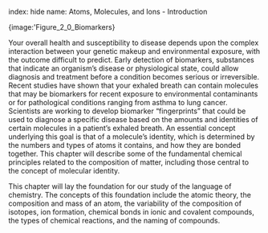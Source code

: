 index: hide
name: Atoms, Molecules, and Ions - Introduction


{image:'Figure_2_0_Biomarkers}
        

Your overall health and susceptibility to disease depends upon the complex interaction between your genetic makeup and environmental exposure, with the outcome difficult to predict. Early detection of biomarkers, substances that indicate an organism’s disease or physiological state, could allow diagnosis and treatment before a condition becomes serious or irreversible. Recent studies have shown that your exhaled breath can contain molecules that may be biomarkers for recent exposure to environmental contaminants or for pathological conditions ranging from asthma to lung cancer. Scientists are working to develop biomarker “fingerprints” that could be used to diagnose a specific disease based on the amounts and identities of certain molecules in a patient’s exhaled breath. An essential concept underlying this goal is that of a molecule’s identity, which is determined by the numbers and types of atoms it contains, and how they are bonded together. This chapter will describe some of the fundamental chemical principles related to the composition of matter, including those central to the concept of molecular identity.

This chapter will lay the foundation for our study of the language of chemistry. The concepts of this foundation include the atomic theory, the composition and mass of an atom, the variability of the composition of isotopes, ion formation, chemical bonds in ionic and covalent compounds, the types of chemical reactions, and the naming of compounds.
